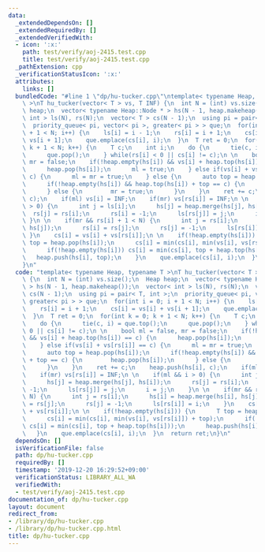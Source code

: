 ```yaml
---
data:
  _extendedDependsOn: []
  _extendedRequiredBy: []
  _extendedVerifiedWith:
  - icon: ':x:'
    path: test/verify/aoj-2415.test.cpp
    title: test/verify/aoj-2415.test.cpp
  _pathExtension: cpp
  _verificationStatusIcon: ':x:'
  attributes:
    links: []
  bundledCode: "#line 1 \"dp/hu-tucker.cpp\"\ntemplate< typename Heap, typename T\
    \ >\nT hu_tucker(vector< T > vs, T INF) {\n  int N = (int) vs.size();\n  Heap\
    \ heap;\n  vector< typename Heap::Node * > hs(N - 1, heap.makeheap());\n  vector<\
    \ int > ls(N), rs(N);\n  vector< T > cs(N - 1);\n  using pi = pair< T, int >;\n\
    \  priority_queue< pi, vector< pi >, greater< pi > > que;\n  for(int i = 0; i\
    \ + 1 < N; i++) {\n    ls[i] = i - 1;\n    rs[i] = i + 1;\n    cs[i] = vs[i] +\
    \ vs[i + 1];\n    que.emplace(cs[i], i);\n  }\n  T ret = 0;\n  for(int k = 0;\
    \ k + 1 < N; k++) {\n    T c;\n    int i;\n    do {\n      tie(c, i) = que.top();\n\
    \      que.pop();\n    } while(rs[i] < 0 || cs[i] != c);\n \n    bool ml = false,\
    \ mr = false;\n    if(!heap.empty(hs[i]) && vs[i] + heap.top(hs[i]) == c) {\n\
    \      heap.pop(hs[i]);\n      ml = true;\n    } else if(vs[i] + vs[rs[i]] ==\
    \ c) {\n      ml = mr = true;\n    } else {\n      auto top = heap.pop(hs[i]);\n\
    \      if(!heap.empty(hs[i]) && heap.top(hs[i]) + top == c) {\n        heap.pop(hs[i]);\n\
    \      } else {\n        mr = true;\n      }\n    }\n    ret += c;\n    heap.push(hs[i],\
    \ c);\n    if(ml) vs[i] = INF;\n    if(mr) vs[rs[i]] = INF;\n \n    if(ml && i\
    \ > 0) {\n      int j = ls[i];\n      hs[j] = heap.merge(hs[j], hs[i]);\n    \
    \  rs[j] = rs[i];\n      rs[i] = -1;\n      ls[rs[j]] = j;\n      i = j;\n   \
    \ }\n \n    if(mr && rs[i] + 1 < N) {\n      int j = rs[i];\n      hs[i] = heap.merge(hs[i],\
    \ hs[j]);\n      rs[i] = rs[j];\n      rs[j] = -1;\n      ls[rs[i]] = i;\n   \
    \ }\n    cs[i] = vs[i] + vs[rs[i]];\n \n    if(!heap.empty(hs[i])) {\n      T\
    \ top = heap.pop(hs[i]);\n      cs[i] = min(cs[i], min(vs[i], vs[rs[i]]) + top);\n\
    \      if(!heap.empty(hs[i])) cs[i] = min(cs[i], top + heap.top(hs[i]));\n   \
    \   heap.push(hs[i], top);\n    }\n    que.emplace(cs[i], i);\n  }\n  return ret;\n\
    }\n"
  code: "template< typename Heap, typename T >\nT hu_tucker(vector< T > vs, T INF)\
    \ {\n  int N = (int) vs.size();\n  Heap heap;\n  vector< typename Heap::Node *\
    \ > hs(N - 1, heap.makeheap());\n  vector< int > ls(N), rs(N);\n  vector< T >\
    \ cs(N - 1);\n  using pi = pair< T, int >;\n  priority_queue< pi, vector< pi >,\
    \ greater< pi > > que;\n  for(int i = 0; i + 1 < N; i++) {\n    ls[i] = i - 1;\n\
    \    rs[i] = i + 1;\n    cs[i] = vs[i] + vs[i + 1];\n    que.emplace(cs[i], i);\n\
    \  }\n  T ret = 0;\n  for(int k = 0; k + 1 < N; k++) {\n    T c;\n    int i;\n\
    \    do {\n      tie(c, i) = que.top();\n      que.pop();\n    } while(rs[i] <\
    \ 0 || cs[i] != c);\n \n    bool ml = false, mr = false;\n    if(!heap.empty(hs[i])\
    \ && vs[i] + heap.top(hs[i]) == c) {\n      heap.pop(hs[i]);\n      ml = true;\n\
    \    } else if(vs[i] + vs[rs[i]] == c) {\n      ml = mr = true;\n    } else {\n\
    \      auto top = heap.pop(hs[i]);\n      if(!heap.empty(hs[i]) && heap.top(hs[i])\
    \ + top == c) {\n        heap.pop(hs[i]);\n      } else {\n        mr = true;\n\
    \      }\n    }\n    ret += c;\n    heap.push(hs[i], c);\n    if(ml) vs[i] = INF;\n\
    \    if(mr) vs[rs[i]] = INF;\n \n    if(ml && i > 0) {\n      int j = ls[i];\n\
    \      hs[j] = heap.merge(hs[j], hs[i]);\n      rs[j] = rs[i];\n      rs[i] =\
    \ -1;\n      ls[rs[j]] = j;\n      i = j;\n    }\n \n    if(mr && rs[i] + 1 <\
    \ N) {\n      int j = rs[i];\n      hs[i] = heap.merge(hs[i], hs[j]);\n      rs[i]\
    \ = rs[j];\n      rs[j] = -1;\n      ls[rs[i]] = i;\n    }\n    cs[i] = vs[i]\
    \ + vs[rs[i]];\n \n    if(!heap.empty(hs[i])) {\n      T top = heap.pop(hs[i]);\n\
    \      cs[i] = min(cs[i], min(vs[i], vs[rs[i]]) + top);\n      if(!heap.empty(hs[i]))\
    \ cs[i] = min(cs[i], top + heap.top(hs[i]));\n      heap.push(hs[i], top);\n \
    \   }\n    que.emplace(cs[i], i);\n  }\n  return ret;\n}\n"
  dependsOn: []
  isVerificationFile: false
  path: dp/hu-tucker.cpp
  requiredBy: []
  timestamp: '2019-12-20 16:29:52+09:00'
  verificationStatus: LIBRARY_ALL_WA
  verifiedWith:
  - test/verify/aoj-2415.test.cpp
documentation_of: dp/hu-tucker.cpp
layout: document
redirect_from:
- /library/dp/hu-tucker.cpp
- /library/dp/hu-tucker.cpp.html
title: dp/hu-tucker.cpp
---
```

